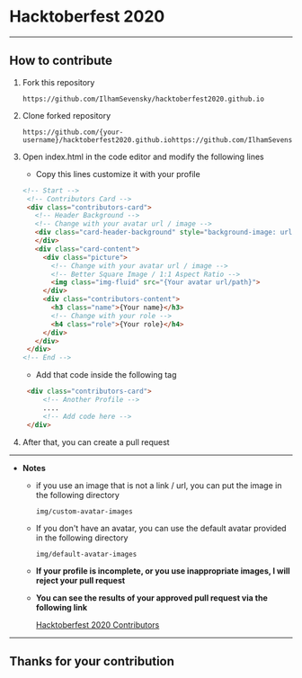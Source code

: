 # Hacktoberfest 2020

---

## How to contribute

1. Fork this repository
   
   ```
   https://github.com/IlhamSevensky/hacktoberfest2020.github.io
   ```

2. Clone forked repository
   
   ```
   https://github.com/{your-username}/hacktoberfest2020.github.iohttps://github.com/IlhamSevensky/hacktoberfest2020.github.io
   ```

3. Open index.html in the code editor and modify the following lines
   
   - Copy this lines customize it with your profile
   
   ```html
   <!-- Start -->
    <!-- Contributors Card -->
    <div class="contributors-card">
      <!-- Header Background -->
      <!-- Change with your avatar url / image -->
      <div class="card-header-background" style="background-image: url('{Your avatar url/path}')">
      </div>
      <div class="card-content">
        <div class="picture">
          <!-- Change with your avatar url / image -->
          <!-- Better Square Image / 1:1 Aspect Ratio -->
          <img class="img-fluid" src="{Your avatar url/path}">
        </div>
        <div class="contributors-content">
          <h3 class="name">{Your name}</h3>
          <!-- Change with your role -->
          <h4 class="role">{Your role}</h4>
        </div>
      </div>
    </div>
   <!-- End -->
   ```
   
   - Add that code inside the following tag
   
   ```html
    <div class="contributors-card">
        <!-- Another Profile -->
        ....
        <!-- Add code here -->
    </div>
   ```

4. After that, you can create a pull request

---

- **Notes**
  
  - if you use an image that is not a link / url, you can put the image in the following directory
    
    ```
    img/custom-avatar-images
    ```
  
  - If you don't have an avatar, you can use the default avatar provided in the following directory
    
    ```
    img/default-avatar-images
    ```
  
  - **If your profile is incomplete, or you use inappropriate images, I will reject your pull request**
  
  - **You can see the results of your approved pull request via the following link**
    
    [Hacktoberfest 2020 Contributors](http://hacktoberfest2020.github.io)
    
    

---

## Thanks for your contribution


